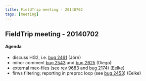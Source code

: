 ```yaml
---
title: FieldTrip meeting - 20140702
tags: [meeting]
---
```


## FieldTrip meeting - 20140702

#### Agenda

- discuss HG2, i.e. [bug 2461](http://bugzilla.fieldtriptoolbox.org/show_bug.cgi?id=2461) (Jörn)
- minor comment [bug 2543](http://bugzilla.fieldtriptoolbox.org/show_bug.cgi?id=2543) and [bug 2625](http://bugzilla.fieldtriptoolbox.org/show_bug.cgi?id=2625) (Diego)
- external mex-files (see [rev 9683](https://code.google.com/p/fieldtrip/source/diff?spec=svn9683&r=9683&format=side&path=/trunk/preproc/ft_preproc_medianfilter.m) and [bug 2174](http://bugzilla.fieldtriptoolbox.org/show_bug.cgi?id=2174)) (Eelke)
- firws filtering; reporting in preproc loop (see [bug 2453](http://bugzilla.fieldtriptoolbox.org/show_bug.cgi?id=2453)) (Eelke)
